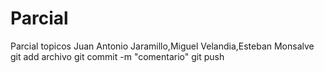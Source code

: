 # Parcial
Parcial topicos Juan Antonio Jaramillo,Miguel Velandia,Esteban Monsalve
git add archivo
git commit -m "comentario"
git push
